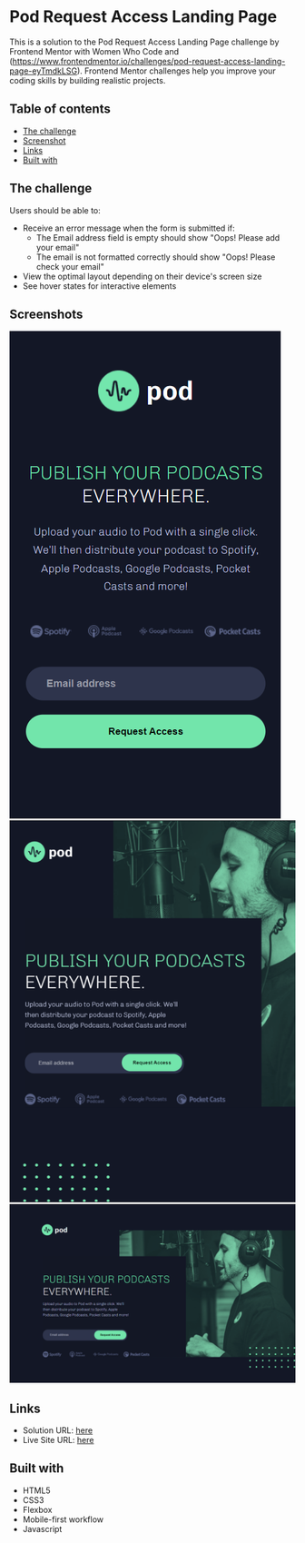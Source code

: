 # Pod Request Access Landing Page

This is a solution to the Pod Request Access Landing Page challenge by Frontend Mentor with Women Who Code and (https://www.frontendmentor.io/challenges/pod-request-access-landing-page-eyTmdkLSG). Frontend Mentor challenges help you improve your coding skills by building realistic projects. 

## Table of contents

- [The challenge](#the-challenge)
- [Screenshot](#screenshot)
- [Links](#links)
- [Built with](#built-with)


## The challenge

Users should be able to:

- Receive an error message when the form is submitted if:
    - The Email address field is empty should show "Oops! Please add your email"
    - The email is not formatted correctly should show "Oops! Please check your email"
- View the optimal layout depending on their device's screen size
- See hover states for interactive elements

## Screenshots

![Mobile screenshot](assets/images/screenshot-mobile.png)
![Tablet screenshot](assets/images/screenshot-tablet.png)
![Desktop screenshot](assets/images/screenshot-desktop.png)


## Links

- Solution URL: [here](https://github.com/marinaongithub/pod-request-access-landing-page-frontend-friday)
- Live Site URL: [here](https://marinaongithub.github.io/pod-request-access-landing-page-frontend-friday/)

## Built with

- HTML5
- CSS3
- Flexbox
- Mobile-first workflow
- Javascript